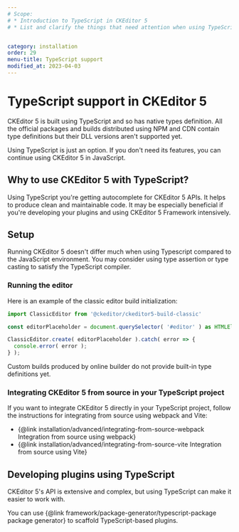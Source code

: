 ```yaml
---
# Scope:
# * Introduction to TypeScript in CKEditor 5
# * List and clarify the things that need attention when using TypeScript.


category: installation
order: 29
menu-title: TypeScript support
modified_at: 2023-04-03
---
```


# TypeScript support in CKEditor 5

CKEditor 5 is built using TypeScript and so has native types definition. All the official packages and builds distributed using NPM and CDN contain type definitions but their DLL versions aren't supported yet.

<info-box hint>
Using TypeScript is just an option. If you don't need its features, you can continue using CKEditor 5 in JavaScript.
</info-box>

## Why to use CKEditor 5 with TypeScript?

Using TypeScript you're getting autocomplete for CKEditor 5 APIs. It helps to produce clean and maintainable code. It may be especially beneficial if you're developing your plugins and using CKEditor 5 Framework intensively.

## Setup

Running CKEditor 5 doesn't differ much when using Typescript compared to the JavaScript environment. You may consider using type assertion or type casting to satisfy the TypeScript compiler.

### Running the editor
Here is an example of the classic editor build initialization:

```ts
import ClassicEditor from '@ckeditor/ckeditor5-build-classic'

const editorPlaceholder = document.querySelector( '#editor' ) as HTMLElement;

ClassicEditor.create( editorPlaceholder ).catch( error => {
  console.error( error );
} );
```

<info-box warning>
Custom builds produced by online builder do not provide built-in type definitions yet.
</info-box>


### Integrating CKEditor 5 from source in your TypeScript project

If you want to integrate CKEditor 5 directly in your TypeScript project, follow the instructions for integrating from source using webpack and Vite:

* {@link installation/advanced/integrating-from-source-webpack Integration from source using webpack}
* {@link installation/advanced/integrating-from-source-vite Integration from source using Vite}


## Developing plugins using TypeScript

CKEditor 5's API is extensive and complex, but using TypeScript can make it easier to work with.

You can use {@link framework/package-generator/typescript-package package generator} to scaffold TypeScript-based plugins.








